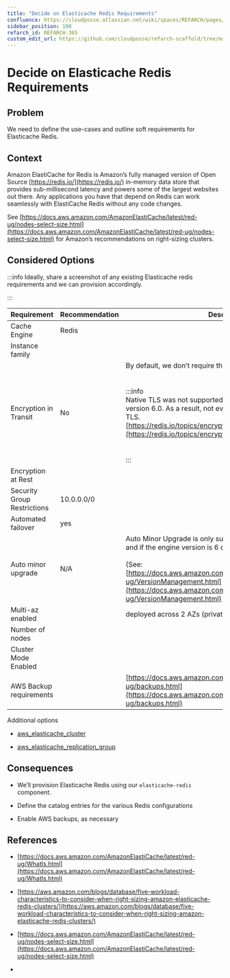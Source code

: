 ```yaml
---
title: "Decide on Elasticache Redis Requirements"
confluence: https://cloudposse.atlassian.net/wiki/spaces/REFARCH/pages/1175650441/REFARCH-365+-+Decide+on+Elasticache+Redis+Requirements
sidebar_position: 100
refarch_id: REFARCH-365
custom_edit_url: https://github.com/cloudposse/refarch-scaffold/tree/main/docs/docs/fundamentals/design-decisions/foundational-application-dependencies/decide-on-elasticache-redis-requirements.md
---
```


# Decide on Elasticache Redis Requirements

## Problem
We need to define the use-cases and outline soft requirements for Elasticache Redis.

## Context
Amazon ElastiCache for Redis is Amazon’s fully managed version of Open Source [https://redis.io/](https://redis.io/) in-memory data store that provides sub-millisecond latency and powers some of the largest websites out there. Any applications you have that depend on Redis can work seamlessly with ElastiCache Redis without any code changes.

See [https://docs.aws.amazon.com/AmazonElastiCache/latest/red-ug/nodes-select-size.html](https://docs.aws.amazon.com/AmazonElastiCache/latest/red-ug/nodes-select-size.html) for Amazon’s recommendations on right-sizing clusters.

## Considered Options

:::info
Ideally, share a screenshot of any existing Elasticache redis requirements and we can provision accordingly.

:::

|**Requirement** | **Recommendation** | **Description**|
| ----- | ----- | ----- |
|Cache Engine | Redis | |
|Instance family |  | |
|Encryption in Transit | No | By default, we don’t require this as <br/><br/><br/>:::info<br/>Native TLS was not supported prior to open source Redis version 6.0. As a result, not every Redis client library supports TLS.<br/>[https://redis.io/topics/encryption](https://redis.io/topics/encryption) <br/><br/><br/>:::|
|Encryption at Rest |  | |
|Security Group Restrictions | 10.0.0.0/0 | |
|Automated failover | yes | |
|Auto minor upgrade | N/A | Auto Minor Upgrade is only supported for engine type `"redis"` and if the engine version is 6 or higher.<br/><br/>(See: [https://docs.aws.amazon.com/AmazonElastiCache/latest/red-ug/VersionManagement.html](https://docs.aws.amazon.com/AmazonElastiCache/latest/red-ug/VersionManagement.html) )|
|Multi-az enabled |  | deployed across 2 AZs (private subnets)|
|Number of nodes |  | |
|Cluster Mode Enabled |  | |
|AWS Backup requirements |  | [https://docs.aws.amazon.com/AmazonElastiCache/latest/red-ug/backups.html](https://docs.aws.amazon.com/AmazonElastiCache/latest/red-ug/backups.html)|
Additional options

- [aws_elasticache_cluster](https://registry.terraform.io/providers/hashicorp/aws/latest/docs/resources/elasticache_cluster)

- [aws_elasticache_replication_group](https://registry.terraform.io/providers/hashicorp/aws/latest/docs/resources/elasticache_replication_group)

## Consequences
- We’ll provision Elasticache Redis using our `elasticache-redis` component.

- Define the catalog entries for the various Redis configurations

- Enable AWS backups, as necessary

## References
- [https://docs.aws.amazon.com/AmazonElastiCache/latest/red-ug/WhatIs.html](https://docs.aws.amazon.com/AmazonElastiCache/latest/red-ug/WhatIs.html)

- [https://aws.amazon.com/blogs/database/five-workload-characteristics-to-consider-when-right-sizing-amazon-elasticache-redis-clusters/](https://aws.amazon.com/blogs/database/five-workload-characteristics-to-consider-when-right-sizing-amazon-elasticache-redis-clusters/)

- [https://docs.aws.amazon.com/AmazonElastiCache/latest/red-ug/nodes-select-size.html](https://docs.aws.amazon.com/AmazonElastiCache/latest/red-ug/nodes-select-size.html)

-


